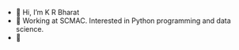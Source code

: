 - 👋 Hi, I’m K R Bharat
- 👀 Working at SCMAC. Interested in Python programming and data science.
- 🌱 


<!---
krb19-econ/krb19-econ is a ✨ special ✨ repository because its `README.md` (this file) appears on your GitHub profile.
You can click the Preview link to take a look at your changes.
--->
